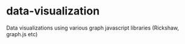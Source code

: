 # data-visualization
Data visualizations using various graph javascript libraries (Rickshaw, graph.js etc)
